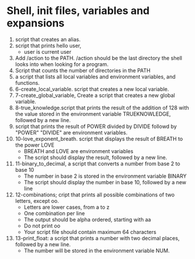 # Shell, init files, variables and expansions
1. script that creates an alias. 
2. script that prints hello user,
    * user is current user
3. Add /action to the PATH. /action should be the last directory the shell looks into when looking for a program.
4. Script that counts the number of directories in the PATH 
5. a script that lists all local variables and environment variables, and functions.
6. 6-create_local_variable. script that creates a new local variable.
7. 7-create_global_variable, Create a script that creates a new global variable.
8. 8-true_knowledge.script that prints the result of the addition of 128 with the value stored in the environment variable TRUEKNOWLEDGE, followed by a new line.
9. script that prints the result of POWER divided by DIVIDE followd by "POWER" "DIVIDE" are environment variables. 
10. 10-love_exponent_breath. script that displays the result of BREATH to the power LOVE
    * BREATH and LOVE are environment variables
    * The script should display the result, followed by a new line. 
11. 11-binary_to_decimal, a script that converts a number from base 2 to base 10
    * The number in base 2 is stored in the environment variable BINARY
    * The script should display the number in base 10, followed by a new line
12. 12-combinations; cript that prints all possible combinations of two letters, except oo.
     * Letters are lower cases, from a to z
     * One combination per line 
     * The output should be alpha ordered, starting with aa 
     * Do not print oo
     * Your script file should contain maximum 64 characters 
13. 13-print_float: a script that prints a number with two decimal places, followed by a new line.
    * The number will be stored in the environment variable NUM.